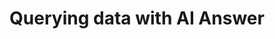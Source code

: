 ---
title: 'Querying data with AI Answer'
meta_title: 'Querying data with AI Answer effectively | Introduction to ReactiveSearch'
meta_description: 'Learn how to query data with ReactiveSearch in various ways and use it with AI Answer'
keywords:
    - concepts
    - reactivesearch.io
    - querying
    - pipelines
    - ai-answer
sidebar: 'docs'
---
